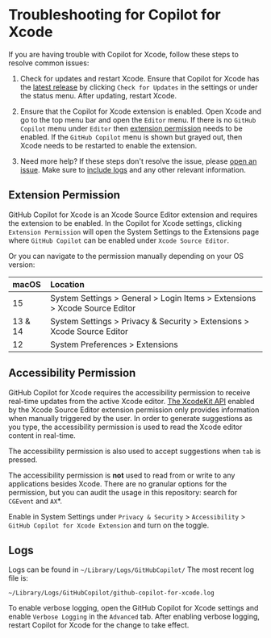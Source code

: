 # Troubleshooting for Copilot for Xcode

If you are having trouble with Copilot for Xcode, follow these steps to resolve
common issues:

1. Check for updates and restart Xcode. Ensure that Copilot for Xcode has the
   [latest release](https://github.com/github/CopilotForXcode/releases/latest)
   by clicking `Check for Updates` in the settings or under the status menu. After
   updating, restart Xcode.

2. Ensure that the Copilot for Xcode extension is enabled. Open Xcode and go to
   the top menu bar and open the `Editor` menu. If there is no `GitHub Copilot`
   menu under `Editor` then [extension permission](#extension-permission)
   needs to be enabled. If the `GitHub Copilot` menu is shown but grayed out,
   then Xcode needs to be restarted to enable the extension.

3. Need more help? If these steps don't resolve the issue, please [open an
   issue](https://github.com/github/CopilotForXcode/issues/new/choose). Make
   sure to [include logs](#logs) and any other relevant information.

## Extension Permission

GitHub Copilot for Xcode is an Xcode Source Editor extension and requires the
extension to be enabled. In the Copilot for Xcode settings, clicking `Extension
Permission` will open the System Settings to the Extensions page where `GitHub
Copilot` can be enabled under `Xcode Source Editor`.

Or you can navigate to the permission manually depending on your OS version:

| macOS | Location |
| :--- | :--- |
| 15 | System Settings > General > Login Items > Extensions > Xcode Source Editor |
| 13 & 14 | System Settings > Privacy & Security  > Extensions > Xcode Source Editor |
| 12 | System Preferences > Extensions |

## Accessibility Permission

GitHub Copilot for Xcode requires the accessibility permission to receive
real-time updates from the active Xcode editor. [The XcodeKit
API](https://developer.apple.com/documentation/xcodekit)
enabled by the Xcode Source Editor extension permission only provides
information when manually triggered by the user. In order to generate
suggestions as you type, the accessibility permission is used to read the
Xcode editor content in real-time.

The accessibility permission is also used to accept suggestions when `tab` is
pressed.

The accessibility permission is __not__ used to read from or write to any
applications besides Xcode. There are no granular options for the permission,
but you can audit the usage in this repository: search for `CGEvent` and `AX`*.

Enable in System Settings under `Privacy & Security` > `Accessibility` > 
`GitHub Copilot for Xcode Extension` and turn on the toggle.

## Logs

Logs can be found in `~/Library/Logs/GitHubCopilot/` 
The most recent log file
is:

```
~/Library/Logs/GitHubCopilot/github-copilot-for-xcode.log
```

To enable verbose logging, open the GitHub Copilot for Xcode settings and enable
`Verbose Logging` in the `Advanced` tab. After enabling verbose logging, restart
Copilot for Xcode for the change to take effect.
